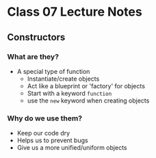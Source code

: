 # Class 07 Lecture Notes

## Constructors

### What are they?

- A special type of function
  - Instantiate/create objects
  - Act like a blueprint or 'factory' for objects
  - Start with a keyword `function`
  - use the `new` keyword when creating objects

### Why do we use them?

- Keep our code dry
- Helps us to prevent bugs
- Give us a more unified/uniform objects
